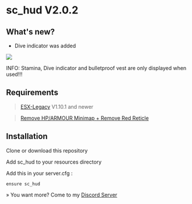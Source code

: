 # sc_hud V2.0.2

## What's new?

- Dive indicator was added

![](https://cdn.discordapp.com/attachments/1100114436250947607/1154805675663298801/Screenshot_2023-09-22_174511.png)

INFO: Stamina, Dive indicator and bulletproof vest are only displayed when used!!!

## Requirements

> [ESX-Legacy](https://github.com/esx-framework/esx-legacy) V1.10.1 and newer

> [Remove HP/ARMOUR Minimap + Remove Red Reticle](https://forum.cfx.re/t/release-gfx-remove-hp-armour-minimap-remove-red-reticle/894812)

## Installation
Clone or download this repository

Add sc_hud to your resources directory

Add this in your server.cfg :
```
ensure sc_hud
```

» You want more? Come to my [Discord Server](https://discord.gg/Mqgewse3Yc)
